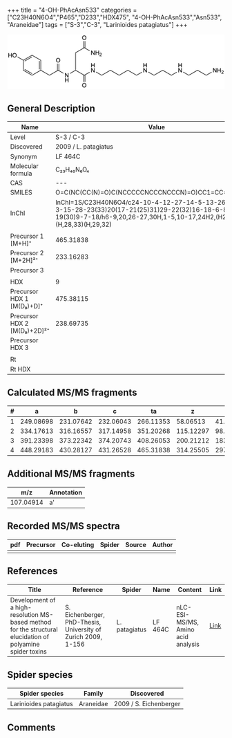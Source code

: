 +++
title = "4-OH-PhAcAsn533"
categories = ["C23H40N6O4","P465","D233","HDX475",
"4-OH-PhAcAsn533","Asn533",
"Araneidae"]
tags = ["S-3","C-3",
"Larinioides patagiatus"]
+++

![](/img/4-OH-PhAcAsn533.png)

## General Description

| Name                        | Value                |
|-----------------------------|----------------------|
| Level                       | S-3 / C-3                  |
| Discovered                  | 2009 / L. patagiatus |
| Synonym                     | LF 464C              |
| Molecular formula           | C₂₃H₄₀N₆O₄           |
| CAS                         | ---                  |
| SMILES | O=C(NC(CC(N)=O)C(NCCCCCNCCCNCCCN)=O)CC1=CC=C(O)C=C1  |
| InChI  | InChI=1S/C23H40N6O4/c24-10-4-12-27-14-5-13-26-11-2-1-3-15-28-23(33)20(17-21(25)31)29-22(32)16-18-6-8-19(30)9-7-18/h6-9,20,26-27,30H,1-5,10-17,24H2,(H2,25,31)(H,28,33)(H,29,32)  |
|                             |                      |
| Precursor 1 [M+H]⁺          | 465.31838            |
| Precursor 2 [M+2H]²⁺        | 233.16283            |
| Precursor 3                 |                      |
|                             |                      |
| HDX                         | 9                    |
| Precursor HDX 1 [M(D₉)+D]⁺   | 475.38115            |
| Precursor HDX 2 [M(D₉)+2D]²⁺ | 238.69735            |
| Precursor HDX 3             |                      |
|                             |                      |
| Rt                          |                      |
| Rt HDX                      |                      |

## Calculated MS/MS fragments

| # | a         | b         | c         | ta        | z         | y         | tz        |
|---|-----------|-----------|-----------|-----------|-----------|-----------|-----------|
| 1 | 249.08698 | 231.07642 | 232.06043 | 266.11353 | 58.06513 | 41.03858 | 75.09167 |
| 2 | 334.17613 | 316.16557 | 317.14958 | 351.20268 | 115.12297 | 98.09643 | 132.14952 |
| 3 | 391.23398 | 373.22342 | 374.20743 | 408.26053 | 200.21212 | 183.18558 | 217.23867 |
| 4 | 448.29183 | 430.28127 | 431.26528 | 465.31838 | 314.25505 | 297.22850 | 331.28160 |


## Additional MS/MS fragments

| m/z       | Annotation |
|-----------|------------|
| 107.04914 | a'         |

## Recorded MS/MS spectra

| pdf | Precursor | Co-eluting | Spider | Source | Author |
|-----|-----------|------------|--------|--------|--------|
|     |           |            |        |        |        |

## References

| Title                                                                                                      | Reference                                                     | Spider        | Name    | Content       | Link                                                               |
|------------------------------------------------------------------------------------------------------------|---------------------------------------------------------------|---------------|---------|---------------|--------------------------------------------------------------------|
| Development of a high-resolution MS-based method for the structural elucidation of polyamine spider toxins | S. Eichenberger, PhD-Thesis, University of Zurich 2009, 1-156 | L. patagiatus | LF 464C | nLC-ESI-MS/MS, Amino acid analysis | [Link](https://www.zora.uzh.ch/id/eprint/12787/1/Eichenberger.pdf) |

## Spider species

| Spider species         | Family    | Discovered             |
|------------------------|-----------|------------------------|
| Larinioides patagiatus | Araneidae | 2009 / S. Eichenberger |

## Comments
